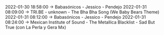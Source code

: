 2022-01-30 18:58:00 -> Babasónicos - Jessico - Pendejo
2022-01-31 08:09:00 -> TRI.BE - unknown - The Bha Bha Song (We Baby Bears Theme)
2022-01-31 08:12:00 -> Babasónicos - Jessico - Pendejo
2022-01-31 08:24:00 -> Mexican Institute of Sound - The Metallica Blacklist - Sad But True (con La Perla y Gera Mx)
